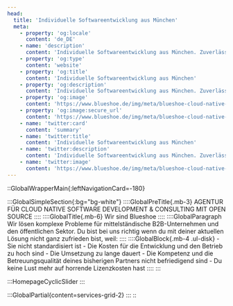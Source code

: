 ```yaml
---
head:
  title: 'Individuelle Softwareentwicklung aus München'
  meta:
    - property: 'og:locale'
      content: 'de_DE'
    - name: 'description'
      content: 'Individuelle Softwareentwicklung aus München. Zuverlässige Agentur für Web, E-Commerce, Plattformen und Portale, PWAs und mehr. ✅ Robust ✅ Skalierbar ✅ Sicher'
    - property: 'og:type'
      content: 'website'
    - property: 'og:title'
      content: 'Individuelle Softwareentwicklung aus München'
    - property: 'og:description'
      content: 'Individuelle Softwareentwicklung aus München. Zuverlässige Agentur für Web, E-Commerce, Plattformen und Portale, PWAs und mehr. ✅ Robust ✅ Skalierbar ✅ Sicher'
    - property: 'og:image'
      content: 'https://www.blueshoe.de/img/meta/blueshoe-cloud-native-devlopment.png'
    - property: 'og:image:secure_url'
      content: 'https://www.blueshoe.de/img/meta/blueshoe-cloud-native-devlopment.png'
    - name: 'twitter:card'
      content: 'summary'
    - name: 'twitter:title'
      content: 'Individuelle Softwareentwicklung aus München'
    - name: 'twitter:description'
      content: 'Individuelle Softwareentwicklung aus München. Zuverlässige Agentur für Web, E-Commerce, Plattformen und Portale, PWAs und mehr. ✅ Robust ✅ Skalierbar ✅ Sicher'
    - name: 'twitter:image'
      content: 'https://www.blueshoe.de/img/meta/blueshoe-cloud-native-devlopment.png'
---
```

::GlobalWrapperMain{:leftNavigationCard=-180}

  :::GlobalSimpleSection{:bg="bg-white"}
    ::::GlobalPreTitle{.mb-3}
    AGENTUR FÜR CLOUD NATIVE SOFTWARE DEVELOPMENT & CONSULTING MIT OPEN SOURCE
    ::::
    ::::GlobalTitle{.mb-6}
    Wir sind Blueshoe
    ::::
    ::::GlobalParagraph
    Wir lösen komplexe Probleme für mittelständische B2B-Unternehmen und den öffentlichen Sektor. Du bist bei uns richtig wenn du mit deiner aktuellen Lösung nicht ganz zufrieden bist, weil:
    ::::
    ::::GlobalBlock{.mb-4 .ul-disk}
    - Sie nicht standardisiert ist
    - Die Kosten für die Entwicklung und den Betrieb zu hoch sind
    - Die Umsetzung zu lange dauert
    - Die Kompetenz und die Betreuungsqualität deines bisherigen Partners nicht befriedigend sind
    - Du keine Lust mehr auf horrende Lizenzkosten hast
    ::::
  :::

  :::HomepageCyclicSlider
  :::
  <!--- Featured Services Grid --->
  :::GlobalPartial{content=services-grid-2}
  :::
::



<!-- :::GlobalSmallCardWithImageSection{ :bg="bg-bs-blue" :numberCards=3}
::::GlobalTitle{:color="text-white" .text-center .mb-6 data-title="Agentur"}
Ihre Agentur für Cloud Native Software-Entwicklung
::::
::::GlobalParagraph{color="text-white" .mb-6}
Egal, ob du einen praktischen Partner für deine Cloud Native-Entwicklung benötigst oder Cloud-Native-Beratung suchst, wir helfen dir gerne weiter.
::::
::::GlobalParagraph{color="text-white" .mb-6}
Hier ist, was wir tun:
::::
#cards

::GlobalSmallCardWithImage{:src="/img/global/icons/cloud-storage.svg" :href="/leistungen/cloud-native-development/"}
:::GlobalParagraph{:fontSize="lg" .leading-6 .mb-4}
Moderne Anwendungsentwicklung für die Cloud.
:::
:::GlobalParagraph{:fontSize="lg" .leading-6 .mb-4}
Wir bauen für dich individuelle und komplexe Softwareprodukte, die in der Cloud auf Kubernetes laufen.
:::
#title
:::GlobalTitle{:size="xs" :tag="h3" :color="text-bs-blue" .uppercase .mb-3}
Cloud-Entwicklung
:::
::

::GlobalSmallCardWithImage{:src="/img/global/icons/consulting_1.svg" :href="/leistungen/cloud-native-beratung/"}
:::GlobalParagraph{:fontSize="lg" .leading-6 .mb-4}
Wir helfen dir, Lösungen zu finden
:::
:::GlobalParagraph{:fontSize="lg" .leading-6 .mb-4}
Wir unterstützen dich dabei, Lösungen für die Herausforderungen bei der Cloud-Entwicklung und der Verwaltung von Service-Architekturen auf Kubernetes zu finden.
:::
#title
:::GlobalTitle{:size="xs" :tag="h3" :color="text-bs-blue" .uppercase .mb-3}
Cloud-Beratung
:::
::

::GlobalSmallCardWithImage{:src="/img/global/icons/software-development_1.svg" :href="/tools/"}
:::GlobalParagraph{:fontSize="lg" .leading-6 .mb-4}
Unsere Beteiligung on der OSS-Community
:::
:::GlobalParagraph{:fontSize="lg" .leading-6 .mb-4}
Wir entwickeln Open-Source-Tools, um die Cloud-Native-Entwicklung für Entwickler zugänglicher zu machen.
:::
#title
:::GlobalTitle{:size="xs" :tag="h3" :color="text-bs-blue" .uppercase .mb-3}
Open-Source-Tools
:::
::
::: -->


<!-- :::GlobalListCardSliderSection{:bg="bg-bs-gray" :dotColor="black" :numberCards=4}
::::GlobalPreTitle{:color="text-bs-green" .mb-3}
UNSERE LEISTUNGEN
::::
::::GlobalTitle{.mb-6 data-title="LEISTUNGEN"}
Kubernetes an allen Ecken
::::
::::GlobalParagraph{.mb-6}
Ob Websites, Apps, hochskalierbare Webanwendungen oder komplexe Schnittstellen, die Entwicklung exzellenter Software auf Basis von Kubernetes ist unsere Leidenschaft.
::::
#card1
::GlobalListCardWithImage{:src="/img/global/icons/consulting-hannes.svg"}
:::GlobalTitle{:size="sm" :tag="h4" .mb-4}
Beratung
:::
:::GlobalParagraph{:fontSize="lg"}
Gern unterstützen und beraten wir dich bei allen Themen rund um Softwareentwicklung. Wir entwickeln die richtige Architektur, analysieren Schnittstellen und helfen bei der Wahl des richtigen Frameworks. Unsere Beratung ist so individuell wie dein Business. Nix mit "one fits all".
:::
::
#card2
::GlobalListCardWithImage{:src="/img/global/icons/conception-hannes.svg"}
:::GlobalTitle{:size="sm" :tag="h4" .mb-4}
Konzeption
:::
:::GlobalParagraph{:fontSize="lg"}
Von der Idee bis zur Umsetzung ist es oft ein langer Weg, der mit vielen Hürden verbunden sein kann. Wir helfen dir, deine Idee in ein Konzept zu fassen, Anforderungen zu definieren, Entwürfe zu erstellen und Schwächen zu finden. So kann bei der Umsetzung nichts mehr schiefgehen.
:::
::
#card3
::GlobalListCardWithImage{:src="/img/global/icons/development-hannes.svg"}
:::GlobalTitle{:size="sm" :tag="h4" .mb-4}
Entwicklung
:::
:::GlobalParagraph{:fontSize="lg"}
Wir lieben es, Code zu schreiben und suchen dabei immer die beste Lösung, bei der wir mit hoher Qualität so schnell wie möglich ans Ziel kommen. Wir gehen mit der Zeit und programmieren mit den neuesten Technologien. Fordere uns heraus - bis jetzt haben wir noch jede Aufgabe gelöst.
:::
::
#card4
::GlobalListCardWithImage{:src="/img/global/icons/maintenance.svg"}
:::GlobalTitle{:size="sm" :tag="h4" .mb-4}
Warung & Betrieb
:::
:::GlobalParagraph{:fontSize="lg"}
Gern übernehmen wir für dich die Instandhaltung deiner Software-Systeme, kümmern uns um dein Hosting oder managen dein Deployment. Dabei verwenden wir ausschließlich Lösungen, die die Datenschutz- und Sicherheitsanforderungen deutscher Unternehmen erfüllen.
:::
::
::: -->


<!-- :::GlobalSimpleSection{:bg="bg-white"}
::::GlobalTitle{.mb-6 .text-center}
Unternehmen, die uns vertrauen
::::
:::


:::GlobalBrandsSlider{data-title="Referenzen"}
:::


:::GlobalCardWithBackgroundImageSection{:src="/img/homepage/team3-klein.webp" }
  ::::GlobalPreTitle{.mb-2}
  INDIVIDUELLE SOFTWAREENTWICKLUNG
  ::::
  ::::GlobalTitle{.mb-6}
  So einzigartig wie deine Ansprüche
  ::::
  ::::GlobalParagraph
  Individuelle Aufgabenstellungen und komplexe Anforderungen benötigen **passgenaue Software**. Wir glauben, dass sich in der Softwareentwicklung nicht jeder sprichwörtliche Nagel mit dem gleichen Hammer einschlagen lässt. Wir analysieren sehr genau, was dein grundsätzliches Ziel ist und präzisieren gemeinsam mit dir das geplante Ergebnis deines Projekts. Daran anschließend konzipieren wir, entsprechend deiner Anforderungen, individuelle Lösungen, bei denen wir unsere Ressourcen und unser Know-how effizient nutzen. Das bedeutet auch, dass wir bereits existierende Lösungen einsetzen, wo es Sinn macht.
  ::::
:::


:::GlobalTabsSection{:labels='["Infrastructure", "Backend", "Frontend"]' :init=true}
::::GlobalPreTitle{:color="text-bs-green" .mb-3}
TOOLS, FRAMEWORKS UND TECHNOLOGIEN, MIT DENEN WIR ARBEITEN
::::
::::GlobalTitle{.mb-6 data-title="Tech"}
Unser Tech-Stack
::::
#tab-0
::GlobalTab{:image="/img/global/tabs/technogolies_panel_3.svg" :isIcons=true :icons='["/img/global/icons/docker.svg", "/img/global/icons/kubernetes-seeklogo.svg", "/img/global/icons/google-cloud-1.svg", "/img/global/icons/amazon_web_services_logo.svg"]'}
:::GlobalParagraph{:fontSize="text-lg" .mb-4}
Das Fundament für jedes Webprojekt ist eine solide Infrastruktur. Sie stellt sicher, dass die Applikation stabil läuft und die aufkommenden Anfragen verarbeiten kann. Eine gute Infrastruktur skaliert automatisch die Leistung, die für die aktuelle Aufgabe benötigt wird. Was früher eine Herkules-Aufgabe war, ist in Zeiten von Cloud-Infrastruktur um ein vielfaches einfacher.
:::
:::GlobalParagraph{:fontSize="lg" .mb-4}
Eigene physische Serveranlagen braucht es heute nicht mehr. Aber einfach nur Cloud wird als Antwort nicht reichen. Moderne Services wie [Docker und Kubernetes](/leistungen/docker-kubernetes/){.text-bs-blue .hover:underline .hover:decoration-bs-blue .hover:decoration-solid} werden gebraucht, um Applikationen effizient steuern und entwickeln zu können.
:::
:::GlobalParagraph{:fontSize="lg" .mb-4}
Wir setzen auf [Cloud Native Development](/leistungen/docker-kubernetes/){.text-bs-blue .hover:underline .hover:decoration-bs-blue .hover:decoration-solid} auf der Basis von Kubernetes und Docker und sind damit mehr als happy.
:::
::
#tab-1
::GlobalTab{:image="/img/global/tabs/technogolies_panel_2.svg" :isIcons=true :icons='["/img/global/icons/python-seeklogo.svg", "/img/global/icons/django-logo.svg", "/img/global/icons/postgre_sql.svg", "/img/global/icons/graphql_logo.svg"]'  }
:::GlobalParagraph{:fontSize="lg" .mb-4}
Unter der Haube jeder guten Webapplikation schlägt Backend-Technologie, die dafür sorgt, dass der Nutzer die Funktionen, die er im Frontend sieht auch benutzen kann. Man könnte das Backend als den Maschinenraum einer Applikation beschreiben. Für uns ist es wichtig, auf moderne Backend-Technologien zu setzen, in denen wir uns wirklich auskennen.
:::
:::GlobalParagraph{:fontSize="lg" .mb-4}
Das bedeutet für uns, dass wir keine technologischen Kompromisse machen. Wir setzen auf Python als grundlegende Programmiersprache und speziell auf django, ein Python-Framework, um Funktionen zu entwickeln.
:::
:::GlobalParagraph{:fontSize="lg" .mb-4}
Das django Framework ermöglicht es, komplexe Backends zu entwickeln, ohne dabei jedes Mal das Rad für grundlegende Funktionen neu erfinden zu müssen.
:::
::
#tab-2
::GlobalTab{:image="/img/global/tabs/technogolies_panel_1.svg" :isIcons=true :icons='["/img/global/icons/unofficial_javascript_logo_2.svg", "/img/global/icons/typescript_logo_2020.svg", "/img/global/icons/vuejs_logo_2.svg", "/img/global/icons/bootstrap_logo.svg"]'  }
:::GlobalParagraph{:fontSize="lg" .mb-4}
Frontend-Entwicklung ist in den letzten 20 Jahren extrem komplex geworden. Hat man früher nur für ein oder zwei Browser entwickelt und nur für den Desktop, so müssen Frontends heute in vielen verschiedenen Screengrößen und Browsern funktionieren, die dann auch noch in unterschiedlichen Versionen im Umlauf sind.
:::
:::GlobalParagraph{:fontSize="lg" .mb-4}
Um ein kohärentes Nutzererlebnis zu schaffen, setzen wir auf einen festen Technologie-Stack, der sich in den letzten Jahren bewährt hat, wenn es darum ging, moderne Interfaces zu erschaffen, die dann auch noch flächendeckend fehlerlos angezeigt werden können.
:::
::
:::

:::GlobalStatisticSection{:greatTeamMembers=12 :successfulProjects=231 :satisfiedCustomers=81 :runningKubernetesClusters=94}

::

:::GlobalCardWithBackgroundImageSection{:src="/img/homepage/team1-klein.webp" :isButton=true :width="w-2/3"}
::::GlobalPreTitle{.mb-2}
JETZT KONTAKT AUFNEHMEN
::::
::::GlobalTitle{.mb-6 data-title="Method"}
Du willst mit uns arbeiten?
::::
::::GlobalParagraph{.mb-4}
Oder einfach "Hallo" sagen? Wir freuen uns auf Ihre Nachricht!
::::
::::GlobalParagraph
Manchmal ist es schwierig einzuschätzen, ob jemand in ein bestimmtes Budget passt oder die benötigten Kompetenzen mitbringt, die man wirklich braucht. Falls du schnell eine Auskunft brauchst, schreib doch schnell eine E-Mail oder ruf an! Wir können sicher weiterhelfen.
::::
#button
::GlobalButton{:url="/kontakt/" :label="Kontaktiere uns!" :color="blue"}
::
::: -->



